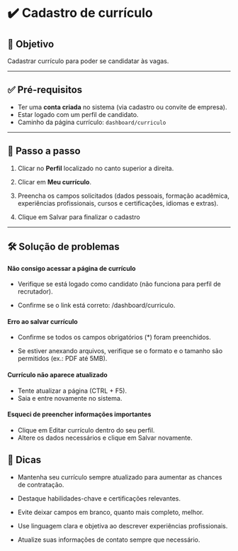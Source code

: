 # ✔️ Cadastro de currículo

## 🎯 Objetivo

Cadastrar currículo para poder se candidatar às vagas.

---

## ✅ Pré-requisitos

- Ter uma **conta criada** no sistema (via cadastro ou convite de empresa).
- Estar logado com um perfil de candidato.
- Caminho da página currículo: `dashboard/curriculo`

---

## 📝 Passo a passo

1. Clicar no **Perfil** localizado no canto superior a direita.

2. Clicar em **Meu currículo**.

3. Preencha os campos solicitados (dados pessoais, formação acadêmica, experiências profissionais, cursos e certificações, idiomas e extras).

4. Clique em Salvar para finalizar o cadastro

---

## 🛠️ Solução de problemas

#### Não consigo acessar a página de currículo

- Verifique se está logado como candidato (não funciona para perfil de recrutador).

- Confirme se o link está correto: /dashboard/curriculo.

#### Erro ao salvar currículo

- Confirme se todos os campos obrigatórios (*) foram preenchidos.

- Se estiver anexando arquivos, verifique se o formato e o tamanho são permitidos (ex.: PDF até 5MB).

#### Currículo não aparece atualizado

- Tente atualizar a página (CTRL + F5).
- Saia e entre novamente no sistema.

#### Esqueci de preencher informações importantes

- Clique em Editar currículo dentro do seu perfil.
- Altere os dados necessários e clique em Salvar novamente.

## 👀 Dicas

- Mantenha seu currículo sempre atualizado para aumentar as chances de contratação.

- Destaque habilidades-chave e certificações relevantes.

- Evite deixar campos em branco, quanto mais completo, melhor.

- Use linguagem clara e objetiva ao descrever experiências profissionais.

- Atualize suas informações de contato sempre que necessário.

